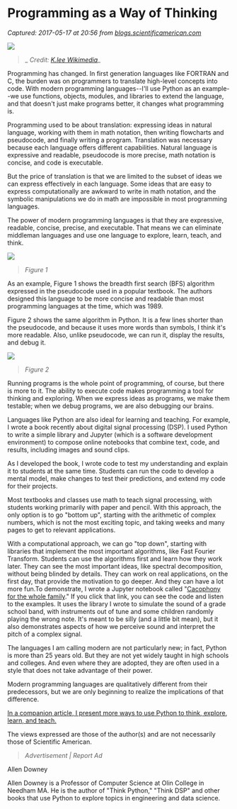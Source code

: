 # Programming as a Way of Thinking

_Captured: 2017-05-17 at 20:56 from [blogs.scientificamerican.com](https://blogs.scientificamerican.com/guest-blog/programming-as-a-way-of-thinking/?ref=quuu&utm_content=buffer86cdf&utm_medium=social&utm_source=twitter.com&utm_campaign=buffer)_

![](https://blogs.scientificamerican.com/blogs/cache/file/3165F741-DE77-47EF-A91AEDFD7E2F0CCA.jpg?w=590&h=393&6547259F-79F5-41F4-AB2C662797CFA768)

> _ _Credit: [K.lee Wikimedia](https://commons.wikimedia.org/wiki/File:Programming_language_textbooks.jpg)__

Programming has changed. In first generation languages like FORTRAN and C, the burden was on programmers to translate high-level concepts into code. With modern programming languages--I'll use Python as an example--we use functions, objects, modules, and libraries to extend the language, and that doesn't just make programs better, it changes what programming is.

Programming used to be about translation: expressing ideas in natural language, working with them in math notation, then writing flowcharts and pseudocode, and finally writing a program. Translation was necessary because each language offers different capabilities. Natural language is expressive and readable, pseudocode is more precise, math notation is concise, and code is executable.

But the price of translation is that we are limited to the subset of ideas we can express effectively in each language. Some ideas that are easy to express computationally are awkward to write in math notation, and the symbolic manipulations we do in math are impossible in most programming languages.

The power of modern programming languages is that they are expressive, readable, concise, precise, and executable. That means we can eliminate middleman languages and use one language to explore, learn, teach, and think.

![](https://blogs.scientificamerican.com/sciam/assets/File/bfs_pseudo\(1\).jpg)

> _Figure 1_

As an example, Figure 1 shows the breadth first search (BFS) algorithm expressed in the pseudocode used in a popular textbook. The authors designed this language to be more concise and readable than most programming languages at the time, which was 1989.

Figure 2 shows the same algorithm in Python. It is a few lines shorter than the pseudocode, and because it uses more words than symbols, I think it's more readable. Also, unlike pseudocode, we can run it, display the results, and debug it.

![](https://blogs.scientificamerican.com/sciam/assets/File/bfs_python.jpg)

> _Figure 2_

Running programs is the whole point of programming, of course, but there is more to it. The ability to execute code makes programming a tool for thinking and exploring. When we express ideas as programs, we make them testable; when we debug programs, we are also debugging our brains.

Languages like Python are also ideal for learning and teaching. For example, I wrote a book recently about digital signal processing (DSP). I used Python to write a simple library and Jupyter (which is a software development environment) to compose online notebooks that combine text, code, and results, including images and sound clips.

As I developed the book, I wrote code to test my understanding and explain it to students at the same time. Students can run the code to develop a mental model, make changes to test their predictions, and extend my code for their projects.

Most textbooks and classes use math to teach signal processing, with students working primarily with paper and pencil. With this approach, the only option is to go "bottom up", starting with the arithmetic of complex numbers, which is not the most exciting topic, and taking weeks and many pages to get to relevant applications.

With a computational approach, we can go "top down", starting with libraries that implement the most important algorithms, like Fast Fourier Transform. Students can use the algorithms first and learn how they work later. They can see the most important ideas, like spectral decomposition, without being blinded by details. They can work on real applications, on the first day, that provide the motivation to go deeper. And they can have a lot more fun.To demonstrate, I wrote a Jupyter notebook called "[Cacophony for the whole family](https://nbviewer.jupyter.org/github/AllenDowney/ThinkDSP/blob/master/code/cacophony.ipynb)." If you click that link, you can see the code and listen to the examples. It uses the library I wrote to simulate the sound of a grade school band, with instruments out of tune and some children randomly playing the wrong note. It's meant to be silly (and a little bit mean), but it also demonstrates aspects of how we perceive sound and interpret the pitch of a complex signal.

The languages I am calling modern are not particularly new; in fact, Python is more than 25 years old. But they are not yet widely taught in high schools and colleges. And even where they are adopted, they are often used in a style that does not take advantage of their power.

Modern programming languages are qualitatively different from their predecessors, but we are only beginning to realize the implications of that difference.

[In a companion article, I present more ways to use Python to think, explore, learn, and teach. ](http://allendowney.blogspot.com/2017/04/python-as-way-of-thinking.html)

The views expressed are those of the author(s) and are not necessarily those of Scientific American.

> _Advertisement | Report Ad_

Allen Downey

Allen Downey is a Professor of Computer Science at Olin College in Needham MA. He is the author of "Think Python," "Think DSP" and other books that use Python to explore topics in engineering and data science.
